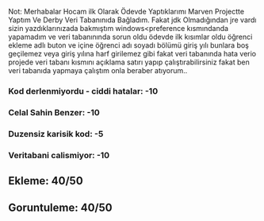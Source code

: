 Not: Merhabalar Hocam ilk Olarak Ödevde Yaptıklarımı Marven Projectte Yaptım Ve Derby Veri Tabanınıda Bağladım. Fakat jdk Olmadığından jre vardı sizin yazdıklarınızada bakmıştım windows<preference kısmındanda yapamadım ve veri tabanınında sorun oldu ödevde ilk kısımlar oldu öğrenci ekleme adlı buton ve içine öğrenci adı soyadı bölümü giriş yılı bunlara boş geçilemez veya giriş yılına harf girilemez gibi fakat veri tabanında hata verio projede veri tabanı kısmını açıklama satırı yapıp çalıştırabilirsiniz fakat ben veri tabanıda yapmaya çalıştım onla beraber atıyorum..


### Kod derlenmiyordu - ciddi hatalar: -10

### Celal Sahin Benzer: -10

### Duzensiz karisik kod: -5

### Veritabani calismiyor: -10

## Ekleme: 40/50
## Goruntuleme: 40/50